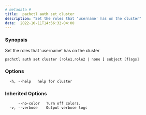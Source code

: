 ```yaml
---
# metadata # 
title:  pachctl auth set cluster
description: "Set the roles that 'username' has on the cluster"
date:  2022-10-11T14:56:32-04:00
---
```


### Synopsis

Set the roles that 'username' has on the cluster

```
pachctl auth set cluster [role1,role2 | none ] subject [flags]
```

### Options

```
  -h, --help   help for cluster
```

### Inherited Options

```
      --no-color   Turn off colors.
  -v, --verbose    Output verbose logs
```

